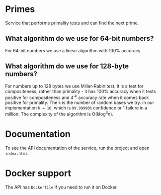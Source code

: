 # Primes
Service that performs primality tests and can find the next prime. 

## What algorithm do we use for 64-bit numbers?
For 64-bit numbers we use a linear algorithm with 100% accuracy.

## What algorithm do we use for 128-byte numbers?
For numbers up to 128 bytes we use Miller-Rabin test. It is a test for compositeness, rather than primality - it has 100% accuracy when it tests positive for compositeness and 4<sup>-k</sup> accuracy rate when it comes back positive for primality. The `k` is the number of random bases we try. In our implementation `k = 10`, which is `99.99990%` confidence or 1 failure in a million. The complexity of the algorithm is O(<i>k</i>log<sup>3</sup><i>n</i>).

# Documentation
To see the API documentation of the service, run the project and open `index.html`.

# Docker support
The API has `Dockerfile` if you need to run it on Docker.
